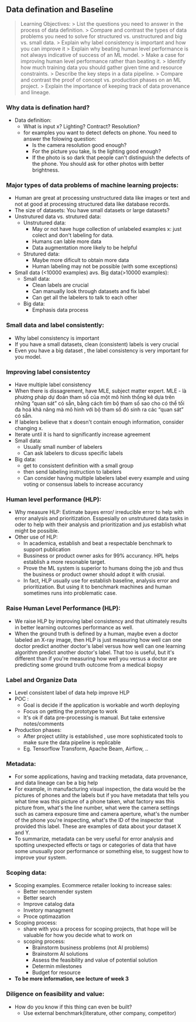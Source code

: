 ## **Data defination and Baseline**
> Learning Objectives:
        > List the questions you need to answer in the process of data definition.
        > Compare and contrast the types of data problems you need to solve for structured vs. unstructured and big vs. small data.
        > Explain why label consistency is important and how you can improve it
        > Explain why beating human level performance is not always indicative of success of an ML model.
        > Make a case for improving human level performance rather than beating it.
        > Identify how much training data you should gather given time and resource constraints.
        > Describe the key steps in a data pipeline.
        > Compare and contrast the proof of concept vs. production phases on an ML project.
        > Explain the importance of keeping track of data provenance and lineage.

### Why data is defination hard?
 + Data definition:
   + What is input x? Lighting? Contract? Resolution?
   + for examples you want to detect defects on phone. You need to answer the folowing question:
        + Is the camera resolution good enough?
        + For the picture you take, Is the lighting good enough?
        + If the photo is so dark that people can't distinguish the defects of the phone. You should ask for other photos with better brightness.
### Major types of data problems of machine learning projects:
  + Human are great at processing unstructured data like images or text and not at good at processing structured data like database records.
  + The size of datasets: You have small datasets or large datasets?
  + Unstrutured data vs. strutured data:
    + Unstrutured data: 
        + May or not have huge collection of unlabeled examples x: just colect and don't labeling for data.
        + Humans can lable more data
        + Data augmentation more likely to be helpful
    + Strutured data:
        + Maybe more dificult to obtain more data
        + Human labeling may not be possible (with some exceptions)
  + Small data (<10000 examples) avs. Big data(>10000 examples): 
    + Small data: 
        + Clean labels are crucial
        + Can manually look through datasets and fix label
        + Can get all the labelers to talk to each other
    + Big data: 
        + Emphasis data process
### Small data and label consistently:
  + Why label consistency is important
  + If you have a small datasets, clean (consistent) labels is very crucial
  + Even you have a big dataset , the label consistency is very important for you model.
### Improving label consistentcy
  + Have multiple label consistency
  + When there is dissagrement, have MLE, subject matter expert. MLE - là phương pháp dự đoán tham số của một mô hình thống kê dựa trên những “quan sát” có sẵn, bằng cách tìm bộ tham số sao cho có thể tối đa hoá khả năng mà mô hình với bộ tham số đó sinh ra các “quan sát” có sẵn.
  + If labelers believe that x doesn't contain enough information, consider changing x.
  + Iterate until it is hard to significantly increase agreement 
  + Small data:
    + Usually small number of labelers 
    + Can ask labelers to dicuss specific labels
  + Big data: 
    + get to consistent definition with a small group
    + then send labeling instruction to labelers
    + Can consider having multiple labelers label every example and using voting or consensus labels to increase accurancy
### Human level performance (HLP):
  + Why measure HLP: Estimate bayes error/ irreducible error to help with error analysis and prioritization. Esspesially on unstrutured data tasks in oder to help with their analysis and prioritization and jus establish what might be possible.
  + Other use of HLP:
    + In academica, establish and beat a respectable benchmark to support publication
    + Bussiness or product owner asks for 99% accurancy. HPL helps establish a more resonable target. 
    + Prove the ML system is superior to humans doing the job and thus the business or product owner should adopt it with crusial. 
    + In fact, HLP usually use for establish baseline, analysis error and prioritization. But using it to benchmark machines  and human sometimes runs into problematic case. 
### Raise Human Level Performance (HLP):
  + We raise HLP by improving label consistency and that ultimately results in better learning outcomes performance as well.
  + When the ground truth is defined by a human, maybe even a doctor labeled an X-ray image, then HLP is just measuring how well can one doctor predict another doctor's label versus how well can one learning algorithm predict another doctor's label. That too is useful, but it's different than if you're measuring how well you versus a doctor are predicting some ground truth outcome from a medical biopsy

### Label and Organize Data
  + Level consistent label of data help improve HLP
  + POC :
    + Goal is decide if the application is workable and worth deploying 
    + Focus on getting the prototype to work
    + It's ok if data pre-processing is manual. But take extensive notes/comments
  + Production phases:
    + After project utility is established , use more sophisticated tools to make sure the data pipeline is replicable 
    + Eg. Tensorflow Transform, Apache Beam, Airflow, ..
### Metadata:
  + For some applications, having and tracking metadata, data provenance, and data lineage can be a big help
  + For example, in manufacturing visual inspection, the data would be the pictures of phones and the labels but if you have metadata that tells you what time was this picture of a phone taken, what factory was this picture from, what's the line number, what were the camera settings such as camera exposure time and camera aperture, what's the number of the phone you're inspecting, what's the ID of the inspector that provided this label. These are examples of data about your dataset X and Y.
  + To summarize, metadata can be very useful for error analysis and spotting unexpected effects or tags or categories of data that have some unusually poor performance or something else, to suggest how to improve your system.
### Scoping data:
  + Scoping examples. Ecommerce retailer looking to increase sales:
    + Better recommender system
    + Better search
    + Improve catalog data
    + Invetory managment
    + Proce optimazation
  + Scoping process:
    + share with you a process for scoping projects, that hope will be valuable for how you decide what to work on
    + scoping process: 
      + Brainstorm business problems (not AI problems)
      + Brainstorm AI solutions
      + Assess the feasibility and value of potential solution
      + Determin milestones
      + Budget for resource
  + **To be more information, see lecture of week 3**
### Diligence on feasibility and value:
  + How do you know if this thing can even be built? 
    + Use external benchmark(literature, other company, competitor)